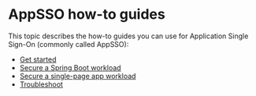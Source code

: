 # AppSSO how-to guides

This topic describes the how-to guides you can use for Application Single Sign-On 
(commonly called AppSSO):

- [Get started](./get-started/index.hbs.md)
- [Secure a Spring Boot workload](./secure-spring-boot-workload.hbs.md)
- [Secure a single-page app workload](./secure-spa-workload.hbs.md)
- [Troubleshoot](troubleshoot.hbs.md)
